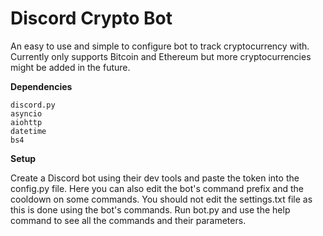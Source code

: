 # Discord Crypto Bot
An easy to use and simple to configure bot to track cryptocurrency with. Currently only supports Bitcoin and Ethereum but more cryptocurrencies might be added in the future.

**Dependencies**
```
discord.py
asyncio
aiohttp
datetime
bs4
```

**Setup**

Create a Discord bot using their dev tools and paste the token into the config.py file. Here you can also edit the bot's command prefix and the cooldown on some commands. You should not edit the settings.txt file as this is done using the bot's commands. Run bot.py and use the help command to see all the commands and their parameters.
